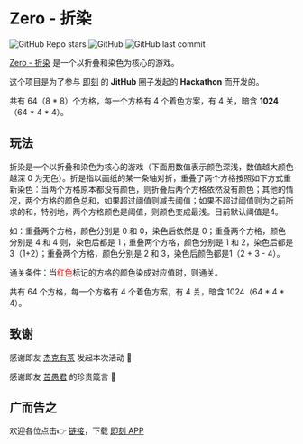 # Zero - 折染

![GitHub Repo stars](https://img.shields.io/github/stars/stevending1st/zero?style=social)  ![GitHub](https://img.shields.io/github/license/stevending1st/zero)  ![GitHub last commit](https://img.shields.io/github/last-commit/stevending1st/zero)

[Zero - 折染](https://stevending1st.github.io/zero/) 是一个以折叠和染色为核心的游戏。

这个项目是为了参与 <a href="https://jike.ruguoapp.com/"  target="_blank">即刻</a> 的 **JitHub** 圈子发起的 **Hackathon** 而开发的。

共有 64（8 * 8）个方格，每一个方格有 4 个着色方案，有 4 关，暗含 **1024**（64 * 4 * 4）。


## 玩法

折染是一个以折叠和染色为核心的游戏（下面用数值表示颜色深浅，数值越大颜色越深 0 为无色）。折是指以画纸的某一条轴对折，重叠了两个方格按照如下方式重新染色：当两个方格原本都没有颜色，则折叠后两个方格依然没有颜色；其他的情况，两个方格的颜色总和，如果超过阈值则减去阈值；如果不超过阈值则为之前所求的和，特别地，两个方格颜色是阈值，则颜色变成最浅。目前默认阈值是4。

如：重叠两个方格，颜色分别是 0 和 0，染色后依然是 0；重叠两个方格，颜色分别是 4 和 4 则，染色后都是 1；重叠两个方格，颜色分别是 1 和 2，染色后都是 3（1+2）；重叠两个方格，颜色分别是 2 和 3，染色后颜色都是1（2 + 3 - 4）。

通关条件：当<span style="color: red;">红色</span>标记的方格的颜色染成对应值时，则通关。

共有 64 个方格，每一个方格有 4 个着色方案，有 4 关，暗含 1024（64 * 4 * 4）。


## 致谢

感谢即友 <a href="https://web.okjike.com/u/40780FE7-168D-489B-8AAE-5894AA81B346"  target="_blank">杰克有茶</a> 发起本次活动 🍉

感谢即友 <a href="https://web.okjike.com/u/105ad022-f646-48c0-8236-6007ee5179c5"  target="_blank">苦愚君</a> 的珍贵箴言 🍗

## 广而告之

欢迎各位点击👉 <a href="https://m.okjike.com/download?s=eyJ1IjoiNWZkYzMwZTNhNzJiZGUwMDE3YzA1NDAwIn0%3D"  target="_blank">链接</a>，下载 <a href="https://m.okjike.com/download?s=eyJ1IjoiNWZkYzMwZTNhNzJiZGUwMDE3YzA1NDAwIn0%3D"  target="_blank">即刻 APP</a>
